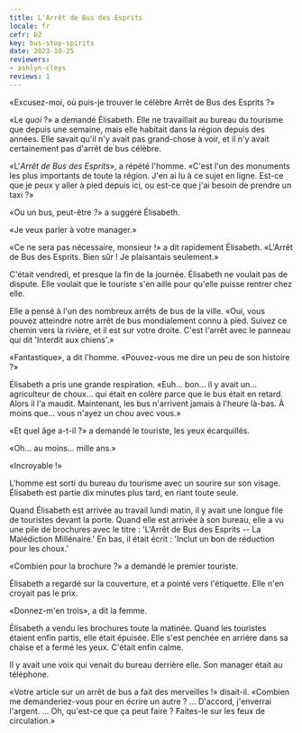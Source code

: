 ```yaml
---
title: L'Arrêt de Bus des Esprits
locale: fr
cefr: b2
key: bus-stop-spirits
date: 2023-10-25
reviewers:
- ashlyn-cleys
reviews: 1
---
```


«Excusez-moi, où puis-je trouver le célèbre Arrêt de Bus des Esprits ?»

«Le *quoi* ?» a demandé Élisabeth. Elle ne travaillait au bureau du tourisme que depuis une semaine, mais elle habitait dans la région depuis des années. Elle savait qu'il n'y avait pas grand-chose à voir, et il n'y avait certainement pas d'arrêt de bus célèbre.

«L'*Arrêt de Bus des Esprits*», a répété l'homme. «C'est l'un des monuments les plus importants de toute la région. J'en ai lu à ce sujet en ligne. Est-ce que je peux y aller à pied depuis ici, ou est-ce que j'ai besoin de prendre un taxi ?»

«Ou un bus, peut-être ?» a suggéré Élisabeth.

«Je veux parler à votre manager.»

«Ce ne sera pas nécessaire, monsieur !» a dit rapidement Élisabeth. «L'Arrêt de Bus des Esprits. Bien sûr ! Je plaisantais seulement.»

C'était vendredi, et presque la fin de la journée. Élisabeth ne voulait pas de dispute. Elle voulait que le touriste s'en aille pour qu'elle puisse rentrer chez elle.

Elle a pensé à l'un des nombreux arrêts de bus de la ville. «Oui, vous pouvez atteindre notre arrêt de bus mondialement connu à pied. Suivez ce chemin vers la rivière, et il est sur votre droite. C'est l'arrêt avec le panneau qui dit 'Interdit aux chiens'.»

«Fantastique», a dit l'homme. «Pouvez-vous me dire un peu de son histoire ?»

Élisabeth a pris une grande respiration. «Euh... bon... il y avait un... agriculteur de choux... qui était en colère parce que le bus était en retard. Alors il l'a maudit. Maintenant, les bus n'arrivent jamais à l'heure là-bas. À moins que... vous n'ayez un chou avec vous.»

«Et quel âge a-t-il ?» a demandé le touriste, les yeux écarquillés.

«Oh... au moins... mille ans.»

«Incroyable !»

L'homme est sorti du bureau du tourisme avec un sourire sur son visage. Élisabeth est partie dix minutes plus tard, en riant toute seule.

Quand Élisabeth est arrivée au travail lundi matin, il y avait une longue file de touristes devant la porte. Quand elle est arrivée à son bureau, elle a vu une pile de brochures avec le titre : 'L'Arrêt de Bus des Esprits -- La Malédiction Millénaire.' En bas, il était écrit : 'Inclut un bon de réduction pour les choux.'

«Combien pour la brochure ?» a demandé le premier touriste.

Élisabeth a regardé sur la couverture, et a pointé vers l'étiquette. Elle n'en croyait pas le prix.

«Donnez-m'en trois», a dit la femme.

Élisabeth a vendu les brochures toute la matinée. Quand les touristes étaient enfin partis, elle était épuisée. Elle s'est penchée en arrière dans sa chaise et a fermé les yeux. C'était enfin calme.

Il y avait une voix qui venait du bureau derrière elle. Son manager était au téléphone.

«Votre article sur un arrêt de bus a fait des merveilles !» disait-il. «Combien me demanderiez-vous pour en écrire un autre ? ... D'accord, j'enverrai l'argent. ... Oh, qu'est-ce que ça peut faire ? Faites-le sur les feux de circulation.»